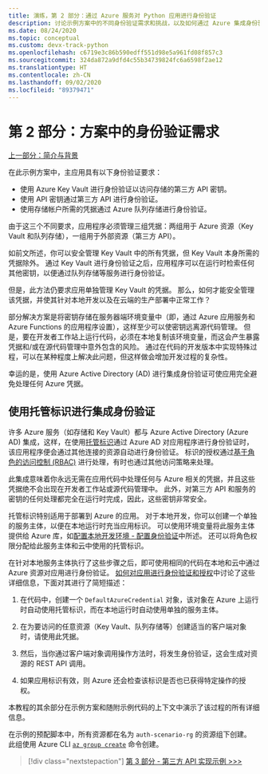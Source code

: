```yaml
---
title: 演练，第 2 部分：通过 Azure 服务对 Python 应用进行身份验证
description: 讨论示例方案中的不同身份验证需求和挑战，以及如何通过 Azure 集成身份验证来应对这些挑战。
ms.date: 08/24/2020
ms.topic: conceptual
ms.custom: devx-track-python
ms.openlocfilehash: c6719e3c86b590edff551d98e5a961fd08f857c3
ms.sourcegitcommit: 324da872a9dfd4c55b34739824fc6a6598f2ae12
ms.translationtype: HT
ms.contentlocale: zh-CN
ms.lasthandoff: 09/02/2020
ms.locfileid: "89379471"
---
```

# <a name="part-2-authentication-needs-in-the-scenario"></a>第 2 部分：方案中的身份验证需求

[上一部分：简介与背景](walkthrough-tutorial-authentication-01.md)

在此示例方案中，主应用具有以下身份验证要求：

- 使用 Azure Key Vault 进行身份验证以访问存储的第三方 API 密钥。
- 使用 API 密钥通过第三方 API 进行身份验证。
- 使用存储帐户所需的凭据通过 Azure 队列存储进行身份验证。

由于这三个不同要求，应用程序必须管理三组凭据：两组用于 Azure 资源（Key Vault 和队列存储），一组用于外部资源（第三方 API）。

如前文所述，你可以安全管理 Key Vault 中的所有凭据，但 Key Vault 本身所需的凭据除外。 通过 Key Vault 进行身份验证之后，应用程序可以在运行时检索任何其他密钥，以便通过队列存储等服务进行身份验证。

但是，此方法仍要求应用单独管理 Key Vault 的凭据。 那么，如何才能安全管理该凭据，并使其针对本地开发以及在云端的生产部署中正常工作？

部分解决方案是将密钥存储在服务器端环境变量中（即，通过 Azure 应用服务和 Azure Functions 的应用程序设置），这样至少可以使密钥远离源代码管理。 但是，要在开发者工作站上运行代码，必须在本地复制该环境变量，而这会产生暴露凭据和/或在源代码管理中意外包含的风险。 通过在代码的开发版本中实现特殊过程，可以在某种程度上解决此问题，但这样做会增加开发过程的复杂性。

幸运的是，使用 Azure Active Directory (AD) 进行集成身份验证可使应用完全避免处理任何 Azure 凭据。

## <a name="integrated-authentication-with-managed-identity"></a>使用托管标识进行集成身份验证

许多 Azure 服务（如存储和 Key Vault）都与 Azure Active Directory (Azure AD) 集成，这样，在使用[托管标识](/azure/active-directory/managed-identities-azure-resources/overview)通过 Azure AD 对应用程序进行身份验证时，该应用程序便会通过其他连接的资源自动进行身份验证。 标识的授权通过[基于角色的访问控制 (RBAC)](how-to-assign-role-permissions.md) 进行处理，有时也通过其他访问策略来处理。

此集成意味着你永远无需在应用代码中处理任何与 Azure 相关的凭据，并且这些凭据绝不会出现在开发者工作站或源代码管理中。 此外，对第三方 API 和服务的密钥的任何处理都完全在运行时完成，因此，这些密钥非常安全。

托管标识特别适用于部署到 Azure 的应用。 对于本地开发，你可以创建一个单独的服务主体，以便在本地运行时充当应用标识。 可以使用环境变量将此服务主体提供给 Azure 库，如[配置本地开发环境 - 配置身份验证](configure-local-development-environment.md#configure-authentication)中所述。 还可以将角色权限分配给此服务主体和云中使用的托管标识。

在针对本地服务主体执行了这些步骤之后，即可使用相同的代码在本地和云中通过 Azure 资源对应用进行身份验证。 [如何对应用进行身份验证和授权](azure-sdk-authenticate.md)中讨论了这些详细信息，下面对其进行了简短描述：

1. 在代码中，创建一个 `DefaultAzureCredential` 对象，该对象在 Azure 上运行时自动使用托管标识，而在本地运行时自动使用单独的服务主体。

1. 在为要访问的任意资源（Key Vault、队列存储等）创建适当的客户端对象时，请使用此凭据。

1. 然后，当你通过客户端对象调用操作方法时，将发生身份验证，这会生成对资源的 REST API 调用。

1. 如果应用标识有效，则 Azure 还会检查该标识是否也已获得特定操作的授权。

本教程的其余部分在示例方案和随附示例代码的上下文中演示了该过程的所有详细信息。

在示例的预配脚本中，所有资源都在名为 `auth-scenario-rg` 的资源组下创建。 此组使用 Azure CLI [`az group create`](/cli/azure/group?view=azure-cli-latest#az-group-create) 命令创建。

> [!div class="nextstepaction"]
> [第 3 部分 - 第三方 API 实现示例 >>>](walkthrough-tutorial-authentication-03.md)
